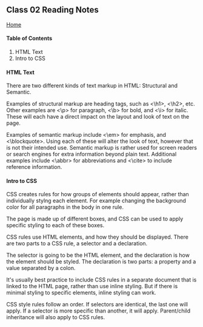 ## Class 02 Reading Notes
[Home](https://tjohnson986.github.io/reading-notes/)

#### Table of Contents
1. HTML Text
1. Intro to CSS

#### HTML Text
There are two different kinds of text markup in HTML: Structural and Semantic. 

Examples of structural markup are heading tags, such as <\h1>, <\h2>, etc. Other examples are <\p> for paragraph, <\b> for bold, and <\i> for italic. These will each have a direct impact on the layout and look of text on the page. 

Examples of semantic markup include <\em> for emphasis, and <\blockquote>. Using each of these will alter the look of text, however that is not their intended use. Semantic markup is rather used for screen readers or search engines for extra information beyond plain text. Additional examples include <\abbr> for abbreviations and <\cite> to include reference information. 


#### Intro to CSS
CSS creates rules for how groups of elements should appear, rather than individually stylng each element. For example changing the background color for all paragraphs in the body in one rule. 

The page is made up of different boxes, and CSS can be used to apply specific styling to each of these boxes. 

CSS rules use HTML elements, and how they should be displayed. There are two parts to a CSS rule, a selector and a declaration. 

The selector is going to be the HTML element, and the declaration is how the element should be styled. The declaration is two parts: a property and a value separated by a colon. 

It's usually best practice to include CSS rules in a separate document that is linked to the HTML page, rather than use inline styling. But if there is minimal styling to specific elements, inline styling can work. 

CSS style rules follow an order. If selectors are identical, the last one will apply. If a selector is more specific than another, it will apply. Parent/child inheritance will also apply to CSS rules. 
